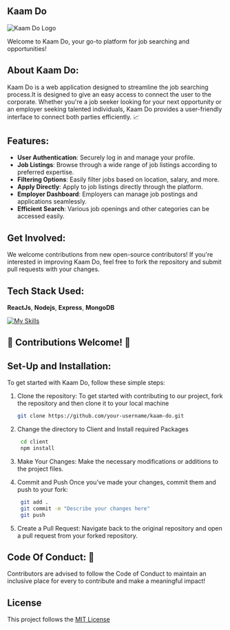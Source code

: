 ## Kaam Do 

![Kaam Do Logo](https://github.com/PatilHarshh/Kaam-Do/blob/main/client/src/assets/banner.png)

Welcome to Kaam Do, your go-to platform for job searching and opportunities!

## About Kaam Do:

Kaam Do is a web application designed to streamline the job searching process.It is designed to give an easy access to connect the user to the corporate. Whether you're a job seeker looking for your next opportunity or an employer seeking talented individuals, Kaam Do provides a user-friendly interface to connect both parties efficiently. 📈

## Features:

- **User Authentication**: Securely log in and manage your profile.
- **Job Listings**: Browse through a wide range of job listings according to preferred expertise.
- **Filtering Options**: Easily filter jobs based on location, salary, and more.
- **Apply Directly**: Apply to job listings directly through the platform.
- **Employer Dashboard**: Employers can manage job postings and applications seamlessly.
- **Efficient Search**: Various job openings and other categories can be accessed easily.


## Get Involved:
We welcome contributions from new open-source contributors! If you're interested in improving Kaam Do, feel free to fork the repository and submit pull requests with your changes.

## Tech Stack Used:
   **ReactJs**,
   **Nodejs**,
   **Express**,
   **MongoDB**

   [![My Skills](https://skillicons.dev/icons?i=react,nodejs,express,mongodb&theme=light)](https://skillicons.dev)

## 🌟 Contributions Welcome! 🌟

## Set-Up and Installation:

To get started with Kaam Do, follow these simple steps:

1. Clone the repository: To get started with contributing to our project, fork the repository and then clone it to your local machine
   ```bash
   git clone https://github.com/your-username/kaam-do.git
   
2. Change the directory to Client and Install required Packages
     ```bash
      cd client
      npm install
   ```
3. Make Your Changes: Make the necessary modifications or additions to the project files.

4. Commit and Push Once you've made your changes, commit them and push to your fork:
   ```bash
    git add .
    git commit -m "Describe your changes here"
    git push
   ```

5. Create a Pull Request:
   Navigate back to the original repository and open a pull request from your forked repository.

## Code Of Conduct: 🤝

Contributors are advised to follow the Code of Conduct to maintain an inclusive place for every to contribute and make a meaningful impact!

## License

This project follows the [MIT License](https://github.com/PatilHarshh/Kaam-Do/blob/main/LICENSE)
